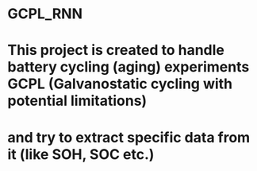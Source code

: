 # GCPL_RNN
# This project is created to handle battery cycling (aging) experiments GCPL (Galvanostatic cycling with potential limitations)
# and try to extract specific data from it (like SOH, SOC etc.) 
